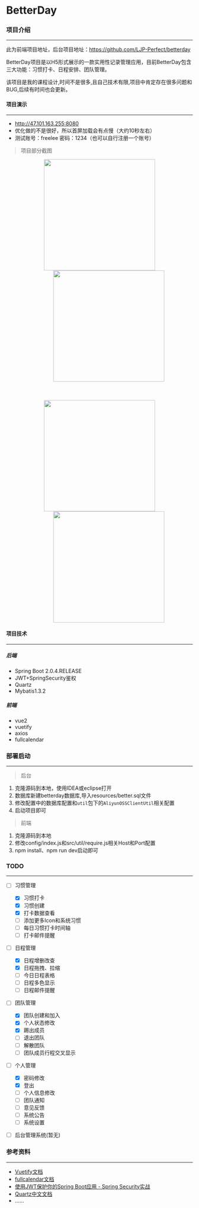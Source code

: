 BetterDay
===========================
### 项目介绍
---
此为前端项目地址，后台项目地址：https://github.com/LJP-Perfect/betterday

BetterDay项目是以H5形式展示的一款实用性记录管理应用，目前BetterDay包含三大功能：习惯打卡、日程安排、团队管理。

该项目是我的课程设计,时间不是很多,且自己技术有限,项目中肯定存在很多问题和BUG,后续有时间也会更新。



#### 项目演示
-----------
- http://47.101.163.255:8080
- 优化做的不是很好，所以首屏加载会有点慢（大约10秒左右）
- 测试账号：freelee 密码：1234（也可以自行注册一个账号）

>项目部分截图

<div style="text-align: center">
<img width="300px" src="https://freelee-betterday.oss-cn-beijing.aliyuncs.com/img/IMG_2257.PNG" />
<img width="300px" style="margin-left: 50px;" src="https://freelee-betterday.oss-cn-beijing.aliyuncs.com/img/IMG_2258.PNG" />
</div>

<div style="text-align: center;margin-top: 50px;">
<img width="300px" src="https://freelee-betterday.oss-cn-beijing.aliyuncs.com/img/IMG_2259.PNG" />
<img width="300px" style="margin-left: 50px;" src="https://freelee-betterday.oss-cn-beijing.aliyuncs.com/img/IMG_2262.PNG" />
</div>


#### 项目技术
-----------
##### 后端
- Spring Boot 2.0.4.RELEASE
- JWT+SpringSecurity鉴权
- Quartz
- Mybatis1.3.2

##### 前端
- vue2
- vuetify
- axios
- fullcalendar

### 部署启动
-----------
> 后台
1. 克隆源码到本地，使用IDEA或eclipse打开
2. 数据库新建betterday数据库,导入resources/better.sql文件
3. 修改配置中的数据库配置和`util`包下的`AliyunOSSClientUtil`相关配置
4. 启动项目即可

> 前端
1. 克隆源码到本地
2. 修改config/index.js和src/util/require.js相关Host和Port配置
3. npm install、npm run dev启动即可

### TODO
-----------
- [ ] 习惯管理
    - [x] 习惯打卡
    - [x] 习惯创建
    - [x] 打卡数据查看
    - [ ] 添加更多Icon和系统习惯
    - [ ] 每日习惯打卡时间轴
    - [ ] 打卡邮件提醒 
- [ ] 日程管理
    - [x] 日程增删改查
    - [x] 日程拖拽、拉缩
    - [ ] 今日日程表格
    - [ ] 日程多色显示
    - [ ] 日程邮件提醒
- [ ] 团队管理
    - [x] 团队创建和加入
    - [x] 个人状态修改
    - [x] 踢出成员
    - [ ] 退出团队
    - [ ] 解散团队
    - [ ] 团队成员行程交叉显示
- [ ] 个人管理
    - [x] 密码修改
    - [x] 登出
    - [ ] 个人信息修改
    - [ ] 团队通知
    - [ ] 意见反馈
    - [ ] 系统公告
    - [ ] 系统设置
- [ ] 后台管理系统(暂无) 


### 参考资料
-----------
- [Vuetify文档](https://vuetifyjs.com/zh-Hans/)
- [fullcalendar文档](calendar.io/docs)
- [使用JWT保护你的Spring Boot应用 - Spring Security实战](https://www.jianshu.com/p/b51487766549)
- [Quartz中文文档](https://www.w3cschool.cn/quartz_doc/)
- ......



